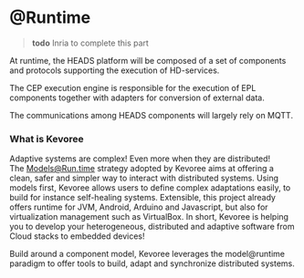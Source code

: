 # @Runtime

> **todo** Inria to complete this part

At runtime, the HEADS platform will be composed of a set of components and protocols supporting the execution of HD-services.

The CEP execution engine is responsible for the execution of EPL components together with adapters for conversion of external data.

The communications among HEADS components will largely rely on MQTT.  

### What is Kevoree
Adaptive systems are complex! Even more when they are distributed!  
The Models@Run.time strategy adopted by Kevoree aims at offering a clean, safer and simpler way to interact with distributed systems. Using models first, Kevoree allows users to define complex adaptations easily, to build for instance self-healing systems. Extensible, this project already offers runtime for JVM, Android, Arduino and Javascript, but also for virtualization management such as VirtualBox. In short, Kevoree is helping you to develop your heterogeneous, distributed and adaptive software from Cloud stacks to embedded devices!

Build around a component model, Kevoree leverages the model@runtime paradigm to offer tools to build, adapt and synchronize distributed systems.
